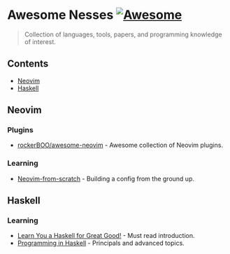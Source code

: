 <!-- lint ignore awesome-git-repo-age -->

# Awesome Nesses [![Awesome](https://cdn.rawgit.com/sindresorhus/awesome/d7305f38d29fed78fa85652e3a63e154dd8e8829/media/badge.svg)](https://github.com/sindresorhus/awesome)

> Collection of languages, tools, papers, and programming knowledge of interest.

<!-- Uncomment the awesome badge when the repository is added to awesome main list.
[![Awesome](https://awesome.re/badge-flat.svg)](https://awesome.re)
-->

## Contents

- [Neovim](#neovim)
- [Haskell](#haskell)

## Neovim

### Plugins

- [rockerBOO/awesome-neovim](https://github.com/rockerBOO/awesome-neovim) - Awesome collection of Neovim plugins.

### Learning

- [Neovim-from-scratch](https://github.com/LunarVim/Neovim-from-scratch) - Building a config from the ground up.

## Haskell

### Learning

- [Learn You a Haskell for Great Good!](http://learnyouahaskell.com/chapters) - Must read introduction.
- [Programming in Haskell](https://www.cs.nott.ac.uk/~pszgmh/pih.html) - Principals and advanced topics.
